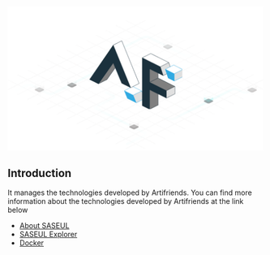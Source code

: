 ![Open Source at Artifriends](https://github.com/Artifriends-inc/.github/blob/main/images/background.png) 

## Introduction

It manages the technologies developed by Artifriends. You can find more information about the technologies developed by Artifriends at the link below

* [About SASEUL](https://saseul.com/)
* [SASEUL Explorer](https://explorer.saseul.com/)
* [Docker](https://hub.docker.com/u/artifriends)
